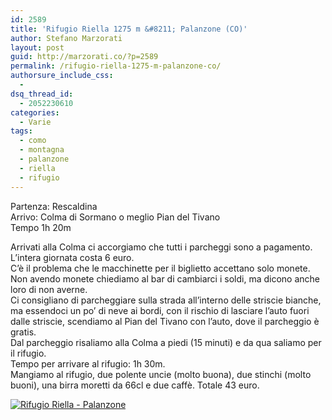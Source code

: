 ```yaml
---
id: 2589
title: 'Rifugio Riella 1275 m &#8211; Palanzone (CO)'
author: Stefano Marzorati
layout: post
guid: http://marzorati.co/?p=2589
permalink: /rifugio-riella-1275-m-palanzone-co/
authorsure_include_css:
  - 
dsq_thread_id:
  - 2052230610
categories:
  - Varie
tags:
  - como
  - montagna
  - palanzone
  - riella
  - rifugio
---
```

Partenza: Rescaldina  
Arrivo: Colma di Sormano o meglio Pian del Tivano  
Tempo 1h 20m

Arrivati alla Colma ci accorgiamo che tutti i parcheggi sono a pagamento.  
L’intera giornata costa 6 euro.  
C’è il problema che le macchinette per il biglietto accettano solo monete.  
Non avendo monete chiediamo al bar di cambiarci i soldi, ma dicono anche loro di non averne.  
Ci consigliano di parcheggiare sulla strada all’interno delle striscie bianche, ma essendoci un po’ di neve ai bordi, con il rischio di lasciare l’auto fuori dalle striscie, scendiamo al Pian del Tivano con l’auto, dove il parcheggio è gratis.  
Dal parcheggio risaliamo alla Colma a piedi (15 minuti) e da qua saliamo per il rifugio.  
Tempo per arrivare al rifugio: 1h 30m.  
Mangiamo al rifugio, due polente uncie (molto buona), due stinchi (molto buoni), una birra moretti da 66cl e due caffè. Totale 43 euro.

[<img src="http://res.cloudinary.com/marzorati-co/image/upload/v1408107878/rifugio_riella_palanzone_gj6lvx.jpg" alt="Rifugio Riella - Palanzone" class="aligncenter size-full wp-image-2590" />][1]

 [1]: http://res.cloudinary.com/marzorati-co/image/upload/v1408107878/rifugio_riella_palanzone_gj6lvx.jpg